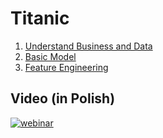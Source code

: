 # Titanic 

1. [Understand Business and Data](https://github.com/dataworkshop/webinar-titanic/blob/master/notebooks/understand_business_data.ipynb)
2. [Basic Model](https://github.com/dataworkshop/webinar-titanic/blob/master/notebooks/basic_model.ipynb)
3. [Feature Engineering](https://github.com/dataworkshop/webinar-titanic/blob/master/notebooks/feature_engineering.ipynb)

## Video (in Polish) 
[![webinar](https://img.youtube.com/vi/GvuxM3z4xU4/0.jpg)](https://www.youtube.com/watch?v=GvuxM3z4xU4)
